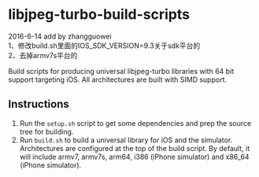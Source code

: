 libjpeg-turbo-build-scripts
===========================
2016-6-14 add by zhangguowei  
1、修改build.sh里面的IOS_SDK_VERSION=9.3关于sdk平台的  
2、去掉armv7s平台的  


Build scripts for producing universal libjpeg-turbo libraries with 64 bit
support targeting iOS. All architectures are built with SIMD support.

## Instructions

1. Run the `setup.sh` script to get some dependencies and prep the source tree
   for building.
2. Run `build.sh` to build a universal library for iOS and the simulator.
   Architectures are configured at the top of the build script. By default, it
   will include armv7, armv7s, arm64, i386 (iPhone simulator) and x86_64 (iPhone
   simulator).
